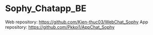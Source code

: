# Sophy_Chatapp_BE
Web repository: https://github.com/Kien-thuc03/WebChat_Sophy
App repository: https://github.com/Pkkoi1/AppChat_Sophy
